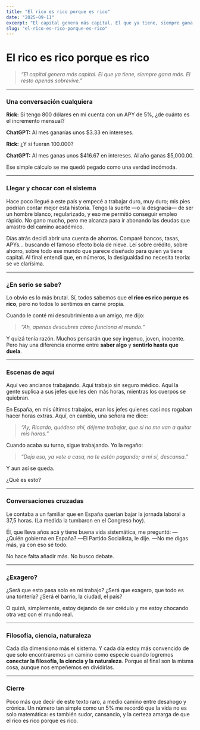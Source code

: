```yaml
---
title: "El rico es rico porque es rico"
date: "2025-09-11"
excerpt: "El capital genera más capital. El que ya tiene, siempre gana más. El resto apenas sobrevive."
slug: "el-rico-es-rico-porque-es-rico"
---
```


# El rico es rico porque es rico

> *“El capital genera más capital. El que ya tiene, siempre gana más. El resto apenas sobrevive.”*

---

### Una conversación cualquiera

**Rick:** Si tengo 800 dólares en mi cuenta con un APY de 5%, ¿de cuánto es el incremento mensual?

**ChatGPT:** Al mes ganarías unos $3.33 en intereses.

**Rick:** ¿Y si fueran 100.000?

**ChatGPT:** Al mes ganas unos $416.67 en intereses. Al año ganas $5,000.00.

Ese simple cálculo se me quedó pegado como una verdad incómoda.

---

### Llegar y chocar con el sistema

Hace poco llegué a este país y empecé a trabajar duro, muy duro; mis pies podrían contar mejor esta historia.
Tengo la suerte —o la desgracia— de ser un hombre blanco, regularizado, y eso me permitió conseguir empleo rápido.
No gano mucho, pero me alcanza para ir abonando las deudas que arrastro del camino académico.

Días atrás decidí abrir una cuenta de ahorros. Comparé bancos, tasas, APYs… buscando el famoso efecto bola de nieve.
Leí sobre crédito, sobre ahorro, sobre todo ese mundo que parece diseñado para quien ya tiene capital.
Al final entendí que, en números, la desigualdad no necesita teoría: se ve clarísima.

---

### ¿En serio se sabe?

Lo obvio es lo más brutal.
Sí, todos sabemos que **el rico es rico porque es rico**, pero no todos lo sentimos en carne propia.

Cuando le conté mi descubrimiento a un amigo, me dijo:
> *“Ah, apenas descubres cómo funciona el mundo.”*

Y quizá tenía razón. Muchos pensarán que soy ingenuo, joven, inocente.
Pero hay una diferencia enorme entre **saber algo** y **sentirlo hasta que duela**.

---

### Escenas de aquí

Aquí veo ancianos trabajando.
Aquí trabajo sin seguro médico.
Aquí la gente suplica a sus jefes que les den más horas, mientras los cuerpos se quiebran.

En España, en mis últimos trabajos, eran los jefes quienes casi nos rogaban hacer horas extras.
Aquí, en cambio, una señora me dice:
> *“Ay, Ricardo, quédese ahí, déjeme trabajar, que si no me van a quitar mis horas.”*

Cuando acaba su turno, sigue trabajando. Yo la regaño:
> *“Deja eso, ya vete a casa, no te están pagando; a mí sí, descansa.”*

Y aun así se queda.

¿Qué es esto?

---

### Conversaciones cruzadas

Le contaba a un familiar que en España querían bajar la jornada laboral a 37,5 horas.
(La medida la tumbaron en el Congreso hoy).

Él, que lleva años acá y tiene buena vida sistemática, me preguntó:
—¿Quién gobierna en España?
—El Partido Socialista, le dije.
—No me digas más, ya con eso sé todo.

No hace falta añadir más.
No busco debate.

---

### ¿Exagero?

¿Será que esto pasa solo en mi trabajo?
¿Será que exagero, que todo es una tontería?
¿Será el barrio, la ciudad, el país?

O quizá, simplemente, estoy dejando de ser crédulo y me estoy chocando otra vez con el mundo real.

---

### Filosofía, ciencia, naturaleza

Cada día dimensiono más el sistema.
Y cada día estoy más convencido de que solo encontraremos un camino como especie cuando logremos **conectar la filosofía, la ciencia y la naturaleza**.
Porque al final son la misma cosa, aunque nos empeñemos en dividirlas.

---

### Cierre

Poco más que decir de este texto raro, a medio camino entre desahogo y crónica.
Un número tan simple como un 5% me recordó que la vida no es solo matemática: es también sudor, cansancio, y la certeza amarga de que el rico es rico porque es rico.

